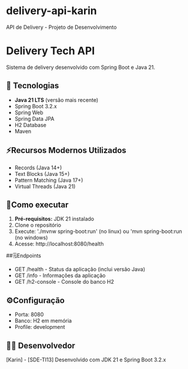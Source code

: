 # delivery-api-karin
API de Delivery - Projeto de Desenvolvimento
# Delivery Tech API
Sistema de delivery desenvolvido com Spring Boot e Java 21.

## 🚀 Tecnologias
- **Java 21 LTS** (versão mais recente)
- Spring Boot 3.2.x
- Spring Web
- Spring Data JPA
- H2 Database
- Maven

## ⚡Recursos Modernos Utilizados
- Records (Java 14+)
- Text Blocks (Java 15+)
- Pattern Matching (Java 17+)
- Virtual Threads (Java 21)

## 🏃Como executar
1. **Pré-requisitos:** JDK 21 instalado
2. Clone o repositório
3. Execute: './mvnw spring-boot:run' (no linux) ou 'mvn spring-boot:run (no windows)
4. Acesse: http://localhost:8080/health

##🗒️Endpoints
- GET /health - Status da aplicação (inclui versão Java)
- GET /info - Informações da aplicação
- GET /h2-console - Console do banco H2

## ⚙️Configuração
- Porta: 8080
- Banco: H2 em memória
- Profile: development

## 👩‍💻 Desenvolvedor
[Karin] - [SDE-TI13]
Desenvolvido com JDK 21 e Spring Boot 3.2.x